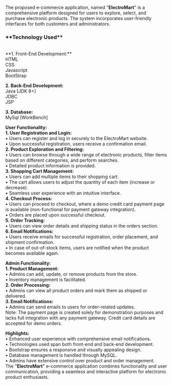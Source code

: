 The proposed e-commerce application, named "**ElectroMart**" is a comprehensive platform designed for users to explore, select, and purchase electronic products. The system incorporates user-friendly interfaces for both customers and administrators.<br>

<h3>**Technology Used**</h3><br>
**1. Front-End Development:**<br>
HTML<br>
CSS<br>
Javascript<br>
BootStrap<br>

**2. Back-End Development:**<br>
Java [JDK 8+]<br>
JDBC<br>
JSP<br>

**3. Database:**<br>
MySql [WorkBench]<br>

**User Functionality:**<br>
**1.	User Registration and Login:**<br>
•	Users can register and log in securely to the ElectroMart website.<br>
•	Upon successful registration, users receive a confirmation email.<br>
**2.	Product Exploration and Filtering:**<br>
•	Users can browse through a wide range of electronic products, filter items based on different categories, and perform searches.<br>
•	Detailed product information is provided.<br>
**3.	Shopping Cart Management:**<br>
•	Users can add multiple items to their shopping cart.<br>
•	The cart allows users to adjust the quantity of each item (increase or decrease).<br>
•	Seamless user experience with an intuitive interface.<br>
**4.	Checkout Process:**<br>
•	Users can proceed to checkout, where a demo credit card payment page is available (non-functional for payment gateway integration).<br>
•	Orders are placed upon successful checkout.<br>
**5.	Order Tracking:**<br>
•	Users can view order details and shipping status in the orders section.<br>
**6.	Email Notifications:**<br>
•	Users receive emails for successful registration, order placement, and shipment confirmation.<br>
•	In case of out-of-stock items, users are notified when the product becomes available again.<br>

**Admin Functionality:**<br>
**1.	Product Management:**<br>
•	Admins can add, update, or remove products from the store.<br>
•	Inventory management is facilitated.<br>
**2.	Order Processing:**<br>
•	Admins can view all product orders and mark them as shipped or delivered.<br>
**3.	Email Notifications:**<br>
•	Admins can send emails to users for order-related updates.<br>
Note: The payment page is created solely for demonstration purposes and lacks full integration with any payment gateway. Credit card details are accepted for demo orders.<br>

**Highlights:**<br>
•	Enhanced user experience with comprehensive email notifications.<br>
•	Technologies used span both front-end and back-end development.<br>
•	Bootstrap ensures a responsive and visually appealing design.<br>
•	Database management is handled through MySQL.<br>
•	Admins have extensive control over product and order management.<br>
The "**ElectroMart**" e-commerce application combines functionality and user communication, providing a seamless and interactive platform for electronic product enthusiasts.<br>



